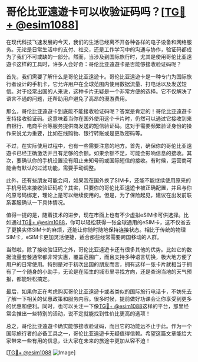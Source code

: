 # 哥伦比亚遠遊卡可以收验证码吗？[[TG💪+ @esim1088](https://t.me/s/esim1088)]

在现代科技飞速发展的今天，我们的生活已经离不开各种各样的电子设备和网络服务。无论是日常生活中的支付、社交，还是工作学习中的沟通与协作，验证码都成为了我们不可或缺的一部分。然而，当涉及到国际旅行时，尤其是使用哥伦比亚遠遊卡这样的工具时，许多人会好奇：哥伦比亚遠遊卡是否能够接收验证码呢？

首先，我们需要了解什么是哥伦比亚遠遊卡。哥伦比亚遠遊卡是一种专门为国际旅行者设计的手机卡，它允许用户在全球范围内使用数据流量、打电话以及发送短信。对于经常出国的人来说，这种卡片无疑是一个非常方便的选择。它不仅解决了语言不通的问题，还帮助用户避免了高昂的漫游费用。

那么，哥伦比亚遠遊卡到底能不能接收验证码呢？答案是肯定的！哥伦比亚遠遊卡支持接收验证码。这意味着当你在国外使用这个卡片时，仍然可以通过它接收到来自银行、电商平台等服务提供商发送的短信验证码。这对于需要频繁验证身份的操作来说尤为重要，比如在线购物、银行转账或是更改密码等。

不过，在实际使用过程中，也有一些需要注意的地方。首先，确保你的哥伦比亚遠遊卡已经正确激活并且有足够的余额。如果余额不足，可能会影响信息的接收。其次，要确认你的手机设置没有阻止未知号码或国际短信的接收。有时候，运营商可能会有默认的过滤功能，需要手动调整。

此外，还有些朋友可能会问，如果我在国外换了SIM卡，还能不能继续使用原来的手机号码来接收验证码呢？其实，只要你的哥伦比亚遠遊卡被正确配置，并且与你的原号码绑定，理论上是可以继续使用的。但是，为了保险起见，建议在出发前联系客服确认一下具体情况。

值得一提的是，随着技术的进步，现在市面上也有不少虚拟eSIM卡可供选择。比如通过[TG💪+ @esim1088](https://t.me/s/esim1088)，你可以轻松获得一张全球通用的eSIM卡，这不仅省去了更换实体SIM卡的麻烦，还能让你随时随地保持连接状态。相比于传统的物理SIM卡，eSIM卡更加灵活便捷，适合那些经常需要跨国移动的人群。

当然啦，除了接收验证码之外，哥伦比亚遠遊卡还有很多其他的优势。比如它的数据流量套餐通常都非常实惠，覆盖范围广，而且支持多种语言切换，极大地方便了用户的日常使用。特别是对于初次出国的朋友而言，拥有这样一张卡片就相当于拥有了一个随身的小助手，无论是在陌生的城市里寻找方向，还是查询当地的天气预报，都能轻松搞定。

最后，如果你正在考虑购买哥伦比亚遠遊卡或者类似的国际旅行电话卡，不妨先去了解一下相关的优惠政策和服务内容。很多时候，提前做好功课会让你享受到更多的优惠和便利。同时，也可以关注一下像[TG💪+ @esim1088](https://t.me/s/esim1088)这样的平台，那里经常会推出一些特别的活动，说不定就能找到性价比更高的选项！

总之，哥伦比亚遠遊卡确实能够接收验证码，而且它的功能远不止于此。作为一个国际旅行者的必备工具之一，哥伦比亚遠遊卡无疑值得信赖。希望这篇文章能给大家带来一些有用的信息，让大家在未来的旅途中更加从容不迫！

[[TG💪+ @esim1088](https://t.me/s/esim1088) ![Image](https://i.postimg.cc/4NQfJmqS/Snipaste-2025-05-13-00-14-12.png)]